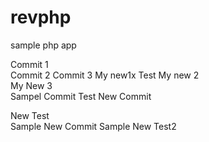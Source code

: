 revphp
======

sample php app

Commit 1  
Commit 2
Commit 3
My new1x
Test
My new 2  
My New 3  
Sampel Commit Test
New Commit

New Test  
Sample
New Commit
Sample 
New  Test2   
